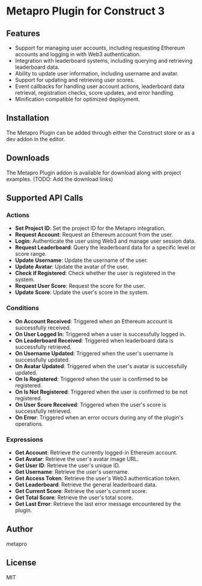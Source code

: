 # Metapro Plugin for Construct 3

## Features

- Support for managing user accounts, including requesting Ethereum accounts and logging in with Web3 authentication.
- Integration with leaderboard systems, including querying and retrieving leaderboard data.
- Ability to update user information, including username and avatar.
- Support for updating and retrieving user scores.
- Event callbacks for handling user account actions, leaderboard data retrieval, registration checks, score updates, and error handling.
- Minification compatible for optimized deployment.

## Installation

The Metapro Plugin can be added through either the Construct store or as a dev addon in the editor.

## Downloads

The Metapro Plugin addon is available for download along with project examples. (TODO: Add the download links)

## Supported API Calls

### Actions

- **Set Project ID**: Set the project ID for the Metapro integration.
- **Request Account**: Request an Ethereum account from the user.
- **Login**: Authenticate the user using Web3 and manage user session data.
- **Request Leaderboard**: Query the leaderboard data for a specific level or score range.
- **Update Username**: Update the username of the user.
- **Update Avatar**: Update the avatar of the user.
- **Check if Registered**: Check whether the user is registered in the system.
- **Request User Score**: Request the score for the user.
- **Update Score**: Update the user's score in the system.

### Conditions

- **On Account Received**: Triggered when an Ethereum account is successfully received.
- **On User Logged In**: Triggered when a user is successfully logged in.
- **On Leaderboard Received**: Triggered when leaderboard data is successfully retrieved.
- **On Username Updated**: Triggered when the user's username is successfully updated.
- **On Avatar Updated**: Triggered when the user's avatar is successfully updated.
- **On Is Registered**: Triggered when the user is confirmed to be registered.
- **On Is Not Registered**: Triggered when the user is confirmed to be not registered.
- **On User Score Received**: Triggered when the user's score is successfully retrieved.
- **On Error**: Triggered when an error occurs during any of the plugin's operations.

### Expressions

- **Get Account**: Retrieve the currently logged-in Ethereum account.
- **Get Avatar**: Retrieve the user's avatar image URL.
- **Get User ID**: Retrieve the user's unique ID.
- **Get Username**: Retrieve the user's username.
- **Get Access Token**: Retrieve the user's Web3 authentication token.
- **Get Leaderboard**: Retrieve the general leaderboard data.
- **Get Current Score**: Retrieve the user's current score.
- **Get Total Score**: Retrieve the user's total score.
- **Get Last Error**: Retrieve the last error message encountered by the plugin.

## Author

metapro

## License

MIT
